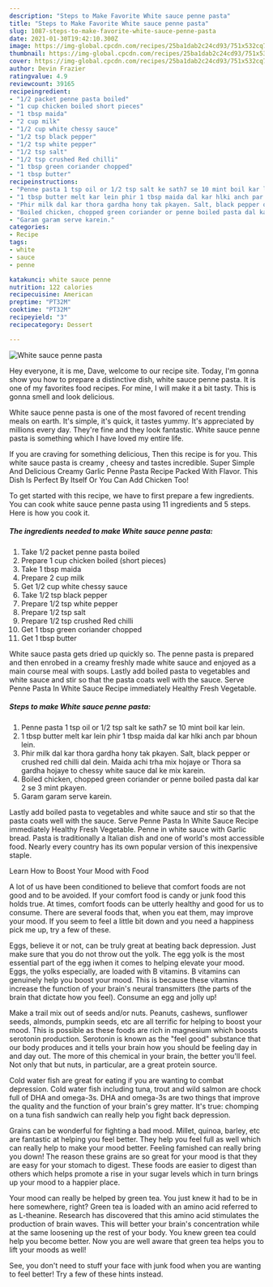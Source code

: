 ```yaml
---
description: "Steps to Make Favorite White sauce penne pasta"
title: "Steps to Make Favorite White sauce penne pasta"
slug: 1087-steps-to-make-favorite-white-sauce-penne-pasta
date: 2021-01-30T19:42:10.300Z
image: https://img-global.cpcdn.com/recipes/25ba1dab2c24cd93/751x532cq70/white-sauce-penne-pasta-recipe-main-photo.jpg
thumbnail: https://img-global.cpcdn.com/recipes/25ba1dab2c24cd93/751x532cq70/white-sauce-penne-pasta-recipe-main-photo.jpg
cover: https://img-global.cpcdn.com/recipes/25ba1dab2c24cd93/751x532cq70/white-sauce-penne-pasta-recipe-main-photo.jpg
author: Devin Frazier
ratingvalue: 4.9
reviewcount: 39165
recipeingredient:
- "1/2 packet penne pasta boiled"
- "1 cup chicken boiled short pieces"
- "1 tbsp maida"
- "2 cup milk"
- "1/2 cup white chessy sauce"
- "1/2 tsp black pepper"
- "1/2 tsp white pepper"
- "1/2 tsp salt"
- "1/2 tsp crushed Red chilli"
- "1 tbsp green coriander chopped"
- "1 tbsp butter"
recipeinstructions:
- "Penne pasta 1 tsp oil or 1/2 tsp salt ke sath7 se 10 mint boil kar lein."
- "1 tbsp butter melt kar lein phir 1 tbsp maida dal kar hlki anch par bhoun lein."
- "Phir milk dal kar thora gardha hony tak pkayen. Salt, black pepper or crushed red chilli dal dein. Maida achi trha mix hojaye or Thora sa gardha hojaye to chessy white sauce dal ke mix karein."
- "Boiled chicken, chopped green coriander or penne boiled pasta dal kar 2 se 3 mint pkayen."
- "Garam garam serve karein."
categories:
- Recipe
tags:
- white
- sauce
- penne

katakunci: white sauce penne 
nutrition: 122 calories
recipecuisine: American
preptime: "PT32M"
cooktime: "PT32M"
recipeyield: "3"
recipecategory: Dessert

---
```



![White sauce penne pasta](https://img-global.cpcdn.com/recipes/25ba1dab2c24cd93/751x532cq70/white-sauce-penne-pasta-recipe-main-photo.jpg)

Hey everyone, it is me, Dave, welcome to our recipe site. Today, I'm gonna show you how to prepare a distinctive dish, white sauce penne pasta. It is one of my favorites food recipes. For mine, I will make it a bit tasty. This is gonna smell and look delicious.

White sauce penne pasta is one of the most favored of recent trending meals on earth. It's simple, it's quick, it tastes yummy. It's appreciated by millions every day. They're fine and they look fantastic. White sauce penne pasta is something which I have loved my entire life.

If you are craving for something delicious, Then this recipe is for you. This white sauce pasta is creamy , cheesy and tastes incredible. Super Simple And Delicious Creamy Garlic Penne Pasta Recipe Packed With Flavor. This Dish Is Perfect By Itself Or You Can Add Chicken Too!


To get started with this recipe, we have to first prepare a few ingredients. You can cook white sauce penne pasta using 11 ingredients and 5 steps. Here is how you cook it.

<!--inarticleads1-->

##### The ingredients needed to make White sauce penne pasta:

1. Take 1/2 packet penne pasta boiled
1. Prepare 1 cup chicken boiled (short pieces)
1. Take 1 tbsp maida
1. Prepare 2 cup milk
1. Get 1/2 cup white chessy sauce
1. Take 1/2 tsp black pepper
1. Prepare 1/2 tsp white pepper
1. Prepare 1/2 tsp salt
1. Prepare 1/2 tsp crushed Red chilli
1. Get 1 tbsp green coriander chopped
1. Get 1 tbsp butter


White sauce pasta gets dried up quickly so. The penne pasta is prepared and then enrobed in a creamy freshly made white sauce and enjoyed as a main course meal with soups. Lastly add boiled pasta to vegetables and white sauce and stir so that the pasta coats well with the sauce. Serve Penne Pasta In White Sauce Recipe immediately Healthy Fresh Vegetable. 

<!--inarticleads2-->

##### Steps to make White sauce penne pasta:

1. Penne pasta 1 tsp oil or 1/2 tsp salt ke sath7 se 10 mint boil kar lein.
1. 1 tbsp butter melt kar lein phir 1 tbsp maida dal kar hlki anch par bhoun lein.
1. Phir milk dal kar thora gardha hony tak pkayen. Salt, black pepper or crushed red chilli dal dein. Maida achi trha mix hojaye or Thora sa gardha hojaye to chessy white sauce dal ke mix karein.
1. Boiled chicken, chopped green coriander or penne boiled pasta dal kar 2 se 3 mint pkayen.
1. Garam garam serve karein.


Lastly add boiled pasta to vegetables and white sauce and stir so that the pasta coats well with the sauce. Serve Penne Pasta In White Sauce Recipe immediately Healthy Fresh Vegetable. Penne in white sauce with Garlic bread. Pasta is traditionally a Italian dish and one of world&#39;s most accessible food. Nearly every country has its own popular version of this inexpensive staple. 

Learn How to Boost Your Mood with Food


A lot of us have been conditioned to believe that comfort foods are not good and to be avoided. If your comfort food is candy or junk food this holds true. At times, comfort foods can be utterly healthy and good for us to consume. There are several foods that, when you eat them, may improve your mood. If you seem to feel a little bit down and you need a happiness pick me up, try a few of these.

Eggs, believe it or not, can be truly great at beating back depression. Just make sure that you do not throw out the yolk. The egg yolk is the most essential part of the egg iwhen it comes to helping elevate your mood. Eggs, the yolks especially, are loaded with B vitamins. B vitamins can genuinely help you boost your mood. This is because these vitamins increase the function of your brain's neural transmitters (the parts of the brain that dictate how you feel). Consume an egg and jolly up!

Make a trail mix out of seeds and/or nuts. Peanuts, cashews, sunflower seeds, almonds, pumpkin seeds, etc are all terrific for helping to boost your mood. This is possible as these foods are rich in magnesium which boosts serotonin production. Serotonin is known as the "feel good" substance that our body produces and it tells your brain how you should be feeling day in and day out. The more of this chemical in your brain, the better you'll feel. Not only that but nuts, in particular, are a great protein source.

Cold water fish are great for eating if you are wanting to combat depression. Cold water fish including tuna, trout and wild salmon are chock full of DHA and omega-3s. DHA and omega-3s are two things that improve the quality and the function of your brain's grey matter. It's true: chomping on a tuna fish sandwich can really help you fight back depression. 

Grains can be wonderful for fighting a bad mood. Millet, quinoa, barley, etc are fantastic at helping you feel better. They help you feel full as well which can really help to make your mood better. Feeling famished can really bring you down! The reason these grains are so great for your mood is that they are easy for your stomach to digest. These foods are easier to digest than others which helps promote a rise in your sugar levels which in turn brings up your mood to a happier place.

Your mood can really be helped by green tea. You just knew it had to be in here somewhere, right? Green tea is loaded with an amino acid referred to as L-theanine. Research has discovered that this amino acid stimulates the production of brain waves. This will better your brain's concentration while at the same loosening up the rest of your body. You knew green tea could help you become better. Now you are well aware that green tea helps you to lift your moods as well!

See, you don't need to stuff your face with junk food when you are wanting to feel better! Try  a few  of  these  hints  instead.

